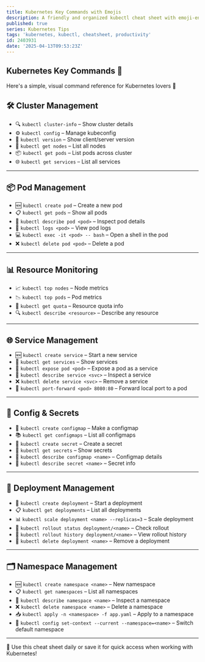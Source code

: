 ```yaml
---
title: Kubernetes Key Commands with Emojis
description: A friendly and organized kubectl cheat sheet with emoji-enhanced categories for quick scanning and daily use.
published: true
series: Kubernetes Tips
tags: 'kubernetes, kubectl, cheatsheet, productivity'
id: 2403931
date: '2025-04-13T09:53:23Z'
---
```


## Kubernetes Key Commands 🚀

Here's a simple, visual command reference for Kubernetes lovers 💙

## 🛠️ Cluster Management

- 🔍 `kubectl cluster-info` – Show cluster details
- ⚙️ `kubectl config` – Manage kubeconfig
- 🧪 `kubectl version` – Show client/server version
- 🧱 `kubectl get nodes` – List all nodes
- 📦 `kubectl get pods` – List pods across cluster
- 🌐 `kubectl get services` – List all services

---

## 📦 Pod Management

- 🆕 `kubectl create pod` – Create a new pod
- 📋 `kubectl get pods` – Show all pods
- 🧐 `kubectl describe pod <pod>` – Inspect pod details
- 📄 `kubectl logs <pod>` – View pod logs
- 💻 `kubectl exec -it <pod> -- bash` – Open a shell in the pod
- ❌ `kubectl delete pod <pod>` – Delete a pod

---

## 📊 Resource Monitoring

- 📈 `kubectl top nodes` – Node metrics
- 📉 `kubectl top pods` – Pod metrics
- 🧮 `kubectl get quota` – Resource quota info
- 🔍 `kubectl describe <resource>` – Describe any resource

---

## 🌐 Service Management

- 🆕 `kubectl create service` – Start a new service
- 🔎 `kubectl get services` – Show services
- 📢 `kubectl expose pod <pod>` – Expose a pod as a service
- 📖 `kubectl describe service <svc>` – Inspect a service
- ❌ `kubectl delete service <svc>` – Remove a service
- 🔁 `kubectl port-forward <pod> 8080:80` – Forward local port to a pod

---

## 🔐 Config & Secrets

- 🧾 `kubectl create configmap` – Make a configmap
- 📚 `kubectl get configmaps` – List all configmaps
- 🧪 `kubectl create secret` – Create a secret
- 🧊 `kubectl get secrets` – Show secrets
- 🧵 `kubectl describe configmap <name>` – Configmap details
- 🔑 `kubectl describe secret <name>` – Secret info

---

## 🚀 Deployment Management

- 🚧 `kubectl create deployment` – Start a deployment
- 📋 `kubectl get deployments` – List all deployments
- 📊 `kubectl scale deployment <name> --replicas=3` – Scale deployment
- 🔄 `kubectl rollout status deployment/<name>` – Check rollout
- 📜 `kubectl rollout history deployment/<name>` – View rollout history
- 🧨 `kubectl delete deployment <name>` – Remove a deployment

---

## 🗂️ Namespace Management

- 🆕 `kubectl create namespace <name>` – New namespace
- 📋 `kubectl get namespaces` – List all namespaces
- 🧾 `kubectl describe namespace <name>` – Inspect a namespace
- ❌ `kubectl delete namespace <name>` – Delete a namespace
- 📥 `kubectl apply -n <namespace> -f app.yaml` – Apply to a namespace
- 🔁 `kubectl config set-context --current --namespace=<name>` – Switch default namespace

---

🎯 Use this cheat sheet daily or save it for quick access when working with Kubernetes!
